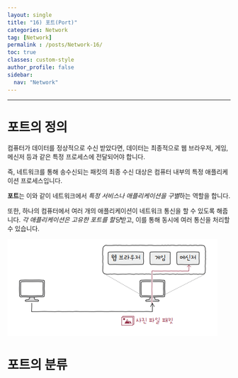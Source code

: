 ```yaml
---
layout: single
title: "16) 포트(Port)"
categories: Network
tag: [Network]
permalink : /posts/Network-16/
toc: true
classes: custom-style
author_profile: false
sidebar:
  nav: "Network"
---
```


<hr>

# 포트의 정의

컴퓨터가 데이터를 정상적으로 수신 받았다면, 데이터는 최종적으로 웹 브라우저, 게임, 메신저 등과 같은 특정 프로세스에 전달되어야 합니다. 

즉, 네트워크를 통해 송수신되는 패킷의 최종 수신 대상은 컴퓨터 내부의 특정 애플리케이션 프로세스입니다.

**포트**는 이와 같이 네트워크에서 *특정 서비스나 애플리케이션을 구별*하는 역할을 합니다.

또한, 하나의 컴퓨터에서 여러 개의 애플리케이션이 네트워크 통신을 할 수 있도록 해줍니다. *각 애플리케이션은 고유한 포트를 할당*받고, 이를 통해 동시에 여러 통신을 처리할 수 있습니다.

<p id="img_center">
  <img 
        src="../../assets/images/Network/16-01.PNG"
        alt="image"
        title="image"
  >
</p>

# 포트의 분류

